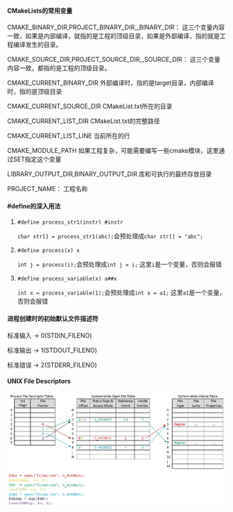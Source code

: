
#### CMakeLists的常用变量

CMAKE_BINARY_DIR,PROJECT_BINARY_DIR,_BINARY_DIR：
这三个变量内容一致，如果是内部编译，就指的是工程的顶级目录，如果是外部编译，指的就是工程编译发生的目录。

CMAKE_SOURCE_DIR,PROJECT_SOURCE_DIR,_SOURCE_DIR：
这三个变量内容一致，都指的是工程的顶级目录。

CMAKE_CURRENT_BINARY_DIR    外部编译时，指的是target目录，内部编译时，指的是顶级目录

CMAKE_CURRENT_SOURCE_DIR    CMakeList.txt所在的目录

CMAKE_CURRENT_LIST_DIR      CMakeList.txt的完整路径

CMAKE_CURRENT_LIST_LINE     当前所在的行

CMAKE_MODULE_PATH           如果工程复杂，可能需要编写一些cmake模块，这里通过SET指定这个变量

LIBRARY_OUTPUT_DIR,BINARY_OUTPUT_DIR    库和可执行的最终存放目录

PROJECT_NAME：              工程名称




#### #define的深入用法

1. `#define process_str1(instr) #instr`

    `char str[] = process_str1(abc);`会预处理成`char str[] = "abc";`
    
2. `#define process(x) x`

    `int j = process(i);`会预处理成`int j = i;` 这里`i`是一个变量，否则会报错

3. `#define process_variable(x) a##x`

    `int x = process_variable(1);`会预处理成`int x = a1;` 这里`a1`是一个变量，否则会报错



#### 进程创建时的初始默认文件描述符

标准输入 -> 0(STDIN_FILENO)

标准输出 -> 1(STDOUT_FILENO)

标准错误 -> 2(STDERR_FILENO)


#### UNIX File Descriptors

![UNIX File Descriptors](images/fd.jpg)

















